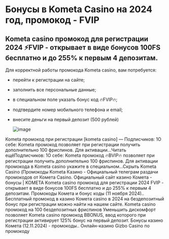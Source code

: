 # Бонусы в Kometa Casino на 2024 год, промокод - FVIP

## Kometa casino промокод для регистрации 2024 ⚡️FVIP - открывает в виде бонусов 100FS бесплатно и до 255% к первым 4 депозитам.

Для корректной работы промокода Kometa casino, вам потребуется:
- перейти к регистрации на сайте;
- заполнить все персональные данные;
- в специальном поле указать бонус код 🔥FVIP🔥;
- подтвердите номер мобильного телефона и email;
- внесите деньги на первый депозит (500 рублей)

  ![image](https://github.com/user-attachments/assets/a326bc3e-10b1-4a78-9296-a8c34d1ca6de)


Kometa промокод при регистрации [kometa casino] — Подписчиков: 1О себе: Kometa промокод позволяет при регистрации получить дополнительно 100 фриспинов. Для активации...Читать ещёПодписчиков: 1О себе: Kometa промокод 🔥BVIP🔥 позволяет при регистрации получить дополнительно 100 фриспинов. Для активации промокода в Kometa casino укажите в специальном...Скрыть
Kometa Casino (Промокоды Kometa Казино - Официальный телеграм раздачи промокодов от Комета Casino.
Официальный сайт казино Комета - бонусы | KOMETA Kometa casino промокод для регистрации 2024 FVIP - открывает в виде бонусов 100FS бесплатно и до 255% к первым 4 депозитам.
Промокоды Комета и бонус коды (11 ноября 2024).. Бесплатный промокод в казино Комета casino в 2024 на бездепозитный бонус при регистрации можно найти на нашем сайте.
Kometa casino промокод на 100 бездепозитных фриспинов Уменьшить дискомфорт позволяет Kometa casino промокод BBONUS, ввод которого при регистрации активирует 125% бонус на первый депозит.
Бонусы казино Комета (12.11.2024) - промокоды.. Онлайн-казино Gizbo Casino по промокоду
